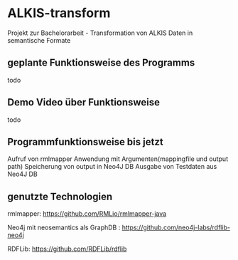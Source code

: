 # ALKIS-transform
Projekt zur Bachelorarbeit - Transformation von ALKIS Daten in semantische Formate 

## geplante Funktionsweise des Programms 
todo

## Demo Video über Funktionsweise
todo

## Programmfunktionsweise bis jetzt 

Aufruf von rmlmapper Anwendung mit Argumenten(mappingfile und output path)
Speicherung von output in Neo4J DB
Ausgabe von Testdaten aus Neo4J DB

## genutzte Technologien

rmlmapper: https://github.com/RMLio/rmlmapper-java 

Neo4j mit neosemantics als GraphDB : https://github.com/neo4j-labs/rdflib-neo4j 

RDFLib: https://github.com/RDFLib/rdflib

